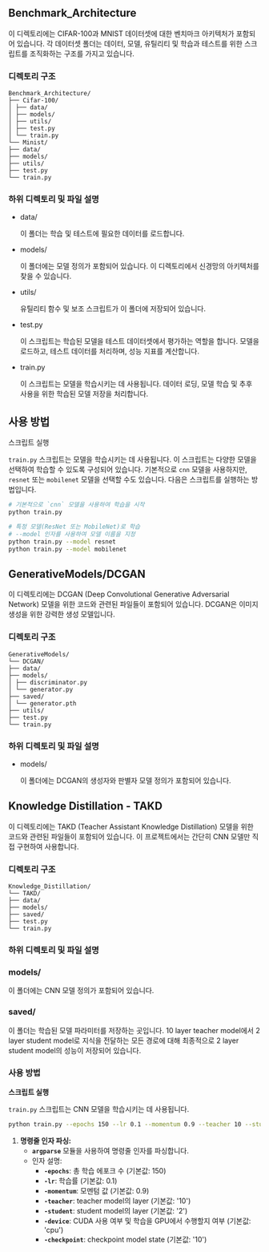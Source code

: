 ## Benchmark_Architecture

이 디렉토리에는 CIFAR-100과 MNIST 데이터셋에 대한 벤치마크 아키텍처가 포함되어 있습니다. 각 데이터셋 폴더는 데이터, 모델, 유틸리티 및 학습과 테스트를 위한 스크립트를 조직화하는 구조를 가지고 있습니다.

### 디렉토리 구조

```
Benchmark_Architecture/
├── Cifar-100/
│ ├── data/
│ ├── models/
│ ├── utils/
│ ├── test.py
│ └── train.py
└── Minist/
├── data/
├── models/
├── utils/
├── test.py
└── train.py
```

### 하위 디렉토리 및 파일 설명

- data/
    
    이 폴더는 학습 및 테스트에 필요한 데이터를 로드합니다.
    
- models/
    
    이 폴더에는 모델 정의가 포함되어 있습니다. 이 디렉토리에서 신경망의 아키텍처를 찾을 수 있습니다.
    
- utils/
    
    유틸리티 함수 및 보조 스크립트가 이 폴더에 저장되어 있습니다.
    
- test.py
    
    이 스크립트는 학습된 모델을 테스트 데이터셋에서 평가하는 역할을 합니다. 모델을 로드하고, 테스트 데이터를 처리하며, 성능 지표를 계산합니다.
    
- train.py
    
    이 스크립트는 모델을 학습시키는 데 사용됩니다. 데이터 로딩, 모델 학습 및 추후 사용을 위한 학습된 모델 저장을 처리합니다.
    

## 사용 방법

스크립트 실행

`train.py` 스크립트는 모델을 학습시키는 데 사용됩니다. 이 스크립트는 다양한 모델을 선택하여 학습할 수 있도록 구성되어 있습니다. 기본적으로 `cnn` 모델을 사용하지만, `resnet` 또는 `mobilenet` 모델을 선택할 수도 있습니다. 다음은 스크립트를 실행하는 방법입니다.

```bash
# 기본적으로 `cnn` 모델을 사용하여 학습을 시작
python train.py

# 특정 모델(ResNet 또는 MobileNet)로 학습
# --model 인자를 사용하여 모델 이름을 지정
python train.py --model resnet
python train.py --model mobilenet
```

## GenerativeModels/DCGAN

이 디렉토리에는 DCGAN (Deep Convolutional Generative Adversarial Network) 모델을 위한 코드와 관련된 파일들이 포함되어 있습니다. DCGAN은 이미지 생성을 위한 강력한 생성 모델입니다.

### 디렉토리 구조

```
GenerativeModels/
└── DCGAN/
├── data/
├── models/
│ ├── discriminator.py
│ └── generator.py
├── saved/
│ └── generator.pth
├── utils/
├── test.py
└── train.py
```

### 하위 디렉토리 및 파일 설명

- models/
    
    이 폴더에는 DCGAN의 생성자와 판별자 모델 정의가 포함되어 있습니다.
    

## Knowledge Distillation - TAKD

이 디렉토리에는 TAKD (Teacher Assistant Knowledge Distillation) 모델을 위한 코드와 관련된 파일들이 포함되어 있습니다. 이 프로젝트에서는 간단히 CNN 모델만 직접 구현하여 사용합니다.

### 디렉토리 구조

```
Knowledge_Distillation/
└── TAKD/
├── data/
├── models/
├── saved/
├── test.py
└── train.py
```

### 하위 디렉토리 및 파일 설명

### models/

이 폴더에는 CNN 모델 정의가 포함되어 있습니다.

### saved/

이 폴더는 학습된 모델 파라미터를 저장하는 곳입니다. 10 layer teacher model에서 2 layer student model로 지식을 전달하는 모든 경로에 대해 최종적으로 2 layer student model의 성능이 저장되어 있습니다.

### 사용 방법

**스크립트 실행**

`train.py` 스크립트는 CNN 모델을 학습시키는 데 사용됩니다.

```bash
python train.py --epochs 150 --lr 0.1 --momentum 0.9 --teacher 10 --student 2 --device cpu --checkpoint 10
```

1. **명령줄 인자 파싱:**
    - **`argparse`** 모듈을 사용하여 명령줄 인자를 파싱합니다.
    - 인자 설명:
        - **`-epochs`**: 총 학습 에포크 수 (기본값: 150)
        - **`-lr`**: 학습률 (기본값: 0.1)
        - **`-momentum`**: 모멘텀 값 (기본값: 0.9)
        - **`-teacher`**: teacher model의 layer (기본값: '10')
        - **`-student`**: student model의 layer (기본값: '2')
        - **`-device`**: CUDA 사용 여부 및 학습을 GPU에서 수행할지 여부 (기본값: 'cpu')
        - **`-checkpoint`**: checkpoint model state (기본값: '10')